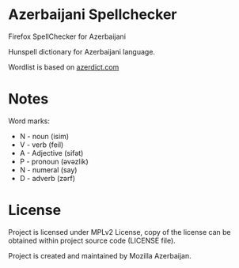 # Azerbaijani Spellchecker
Firefox SpellChecker for Azerbaijani

Hunspell dictionary for Azerbaijani language.

Wordlist is based on [azerdict.com](https://azerdict.com)

# Notes
Word marks:

* N - noun (isim)
* V - verb (feil)
* A - Adjective (sifət)
* P - pronoun (əvəzlik)
* N - numeral (say)
* D - adverb (zərf)

# License
Project is licensed under MPLv2 License, copy of the license can be obtained within project source code (LICENSE file).

Project is created and maintained by Mozilla Azerbaijan.
